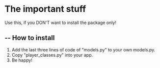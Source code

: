 # The important stuff

Use this, if you DON'T want to install the package only!

--
How to install
--

1. Add the last three lines of code of "models.py" to your own models.py.
2. Copy "player_classes.py" into your app.
3. Be happy!
